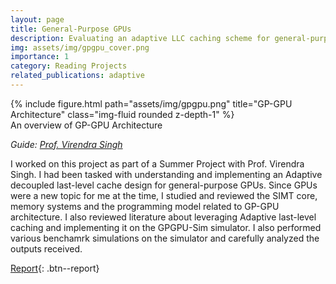 ```yaml
---
layout: page
title: General-Purpose GPUs
description: Evaluating an adaptive LLC caching scheme for general-purpose GPUs
img: assets/img/gpgpu_cover.png
importance: 1
category: Reading Projects
related_publications: adaptive
---
```


<div class="row">
    <div class="col-sm mt-4 mt-md-0">
        {% include figure.html path="assets/img/gpgpu.png" title="GP-GPU Architecture" class="img-fluid rounded z-depth-1" %}
    </div>
</div>
<div class="caption">
    An overview of GP-GPU Architecture
</div>

_Guide: [Prof. Virendra Singh](https://www.ee.iitb.ac.in/~viren/)_  

I worked on this project as part of a Summer Project with Prof. Virendra Singh. I had been tasked with understanding and implementing an Adaptive decoupled last-level cache design for general-purpose GPUs. Since GPUs were a new topic for me at the time, I studied and reviewed the SIMT core, memory systems and the programming model related to GP-GPU architecture. I also reviewed literature about leveraging Adaptive last-level caching and implementing it on the GPGPU-Sim simulator. I also performed various benchamrk simulations on the simulator and carefully analyzed the outputs received.

[Report](https://anubhavbhatla.github.io/assets/pdf/GPGPU_Report.pdf){: .btn--report}
